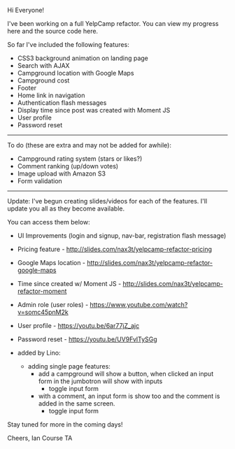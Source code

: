 Hi Everyone!

I've been working on a full YelpCamp refactor. You can view my progress here and the source code here.

So far I've included the following features:

- CSS3 background animation on landing page
- Search with AJAX
- Campground location with Google Maps
- Campground cost
- Footer
- Home link in navigation
- Authentication flash messages
- Display time since post was created with Moment JS
- User profile
- Password reset

--------------

To do (these are extra and may not be added for awhile):
- Campground rating system (stars or likes?)
- Comment ranking (up/down votes)
- Image upload with Amazon S3
- Form validation
--------------


Update: I've begun creating slides/videos for each of the features. I'll update you all as they become available.

You can access them below:

- UI Improvements (login and signup, nav-bar, registration flash message)

- Pricing feature - http://slides.com/nax3t/yelpcamp-refactor-pricing

- Google Maps location - http://slides.com/nax3t/yelpcamp-refactor-google-maps

- Time since created w/ Moment JS - http://slides.com/nax3t/yelpcamp-refactor-moment

- Admin role (user roles) - https://www.youtube.com/watch?v=somc45pnM2k

- User profile - https://youtu.be/6ar77jZ_ajc

- Password reset - https://youtu.be/UV9FvlTySGg

- added by Lino: 
    - adding single page features:
        - add a campground will show a button, when clicked an input form in the jumbotron will show with inputs
            - toggle input form
        - with a comment, an input form is show too and the comment is added in the same screen.
            - toggle input form


Stay tuned for more in the coming days!


Cheers,
Ian
Course TA